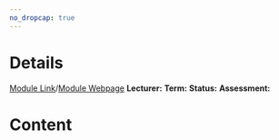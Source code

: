 ```yaml
---
no_dropcap: true
---
```

# Details 
[Module Link](https://courses.warwick.ac.uk/modules/2024/CS118-15)/[Module Webpage](https://warwick.ac.uk/fac/sci/dcs/teaching/material/cs118/)
**Lecturer:**
**Term:**
**Status:**
**Assessment:**


# Content